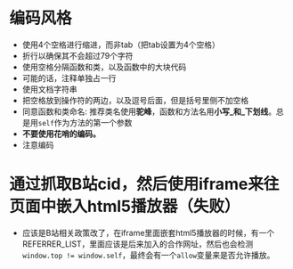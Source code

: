 # 编码风格

- 使用4个空格进行缩进，而非tab（把tab设置为4个空格）
- 折行以确保其不会超过79个字符
- 使用空格分隔函数和类，以及函数中的大块代码
- 可能的话，注释单独占一行
- 使用文档字符串
- 把空格放到操作符的两边，以及逗号后面，但是括号里侧不加空格
- 同意函数和类命名: 推荐类名使用**驼峰**，函数和方法名用**小写_和_下划线**。总是用`self`作为方法的第一个参数
- **不要使用花哨的编码。**
- 注意编码

# 通过抓取B站cid，然后使用iframe来往页面中嵌入html5播放器（失败）

- 应该是B站相关政策改了，在iframe里面嵌套html5播放器的时候，有一个REFERRER_LIST，里面应该是后来加入的合作网址，然后也会检测`window.top != window.self`，最终会有一个`allow`变量来是否允许播放。
